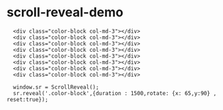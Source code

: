 # scroll-reveal-demo

      <div class="color-block col-md-3"></div>
      <div class="color-block col-md-3"></div>
      <div class="color-block col-md-3"></div>
      <div class="color-block col-md-3"></div>
      <div class="color-block col-md-3"></div>
      <div class="color-block col-md-3"></div>	
      <div class="color-block col-md-3"></div>
      <div class="color-block col-md-3"></div>

      window.sr = ScrollReveal();
      sr.reveal('.color-block',{duration : 1500,rotate: {x: 65,y:90} , reset:true});
  
